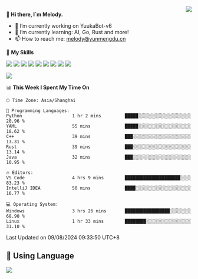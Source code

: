 <a href="#">
  <img align="right" src="https://github-readme-stats.vercel.app/api?username=melodyyuuka&count_private=true&show_icons=true" />
</a>

**👋 Hi there, I`m Melody.**

- 🔭 I’m currently working on YuukaBot-v6
- 🌱 I’m currently learning: AI, Go, Rust and more!
- 📫 How to reach me: melody@yunmengdu.cn

🌟 **My Skills** 

![](https://img.shields.io/badge/-Python-3e74a2?style=flat-square&logo=Python&logoColor=fff)
![](https://img.shields.io/badge/-Java-007396?style=flat-square&logo=OpenJDK&logoColor=fff)
![](https://img.shields.io/badge/-Node.js-339933?style=flat-square&logo=Node.js&logoColor=fff)
![](https://img.shields.io/badge/-Git-f05032?style=flat-square&logo=git&logoColor=fff)
![](https://img.shields.io/badge/-PostgreSQL-4169e1?style=flat-square&logo=PostgreSQL&logoColor=fff)
![](https://img.shields.io/badge/-Rust-000000?style=flat-square&logo=rust&logoColor=fff)
![](https://img.shields.io/badge/-VSCode-007acc?style=flat-square&logo=Visual-Studio-Code&logoColor=fff)
![](https://img.shields.io/badge/-FastAPI-009688?style=flat-square&logo=FastAPI&logoColor=fff)
![](https://img.shields.io/badge/-Linux-000000?style=flat-square&logo=Linux&logoColor=fff)


![](https://wakatime.com/badge/user/fa6dc0e2-47c5-4d2d-ae45-69fec6f2122c.svg)

<!--START_SECTION:waka-->
📊 **This Week I Spent My Time On** 

```text
🕑︎ Time Zone: Asia/Shanghai

💬 Programming Languages: 
Python                   1 hr 2 mins         █████░░░░░░░░░░░░░░░░░░░░   20.96 % 
YAML                     55 mins             █████░░░░░░░░░░░░░░░░░░░░   18.62 % 
C++                      39 mins             ███░░░░░░░░░░░░░░░░░░░░░░   13.31 % 
Rust                     39 mins             ███░░░░░░░░░░░░░░░░░░░░░░   13.14 % 
Java                     32 mins             ███░░░░░░░░░░░░░░░░░░░░░░   10.95 % 

🔥 Editors: 
VS Code                  4 hrs 9 mins        █████████████████████░░░░   83.23 % 
IntelliJ IDEA            50 mins             ████░░░░░░░░░░░░░░░░░░░░░   16.77 % 

💻 Operating System: 
Windows                  3 hrs 26 mins       █████████████████░░░░░░░░   68.90 % 
Linux                    1 hr 33 mins        ████████░░░░░░░░░░░░░░░░░   31.10 % 
```


 Last Updated on 09/08/2024 09:33:50 UTC+8
<!--END_SECTION:waka-->

## 🥰 **Using Language**

![](https://github-readme-stats.vercel.app/api/wakatime?username=MelodyYuyuko&layout=compact&hide_border=true)
